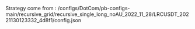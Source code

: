 Strategy come from : /configs/DotCom/pb-configs-main/recursive_grid/recursive_single_long_noAU_2022_11_28/LRCUSDT_20221130123332_4d8f1/config.json